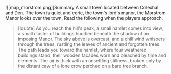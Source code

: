  ![[map_morstrom.png]]Summary
A small town located between Colexhal and Den. The town is quiet and eerie, the town's lord's manor, the Morstrom Manor looks over the town. Read the following when the players approach.
> [!quote]
> As you reach the hill's peak, a small hamlet comes into view, a small cluster of buildings huddled beneath the shadow of an imposing Manor. The sky above is overcast, and a chill wind whispers through the trees, rustling the leaves of ancient and forgotten trees.
> The path leads you toward the hamlet, where four weathered buildings stand, their wooden facades worn and bleached by time and elements. The air is thick with an unsettling stillness, broken only by the distant caw of a lone crow perched on a bare tree branch.
